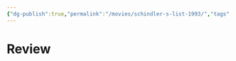 ```yaml
---
{"dg-publish":true,"permalink":"/movies/schindler-s-list-1993/","tags":["movies"],"created":"2024-06-18","updated":"2024-06-18"}
---
```



# Review
